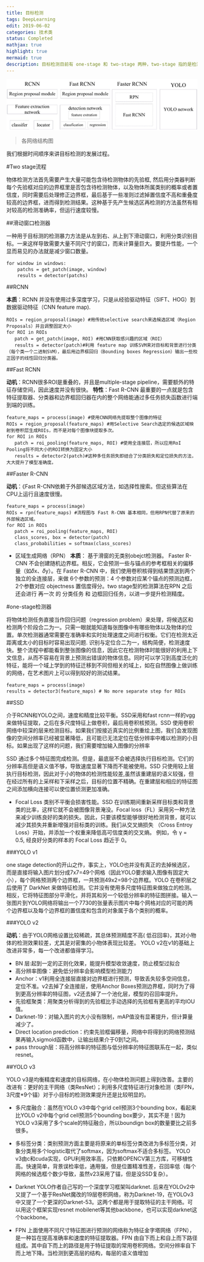 ```yaml
---
title: 目标检测
tags: DeepLearning
edit: 2019-06-02
categories: 技术类
status: Completed
mathjax: true
highlight: true
mermaid: true
description: 目标检测目前有 one-stage 和 two-stage 两种，two-stage 指的是检测算法需要分两步完成，首先需要获取候选区域，然后进行分类，比如R-CNN系列；与之相对的是 one-stage 检测，可以理解为一步到位，不需要单独寻找候选区域，典型的有SSD/YOLO。
---
```

![caption](https://github.com/Hummmm/Hummmm.github.io/blob/master/_posts/2019-06-10-Object-Detection/YOLOv1-01.png?raw=true)
> 各网络结构图
 
我们根据时间顺序来讲目标检测的发展过程。

#Two stage流程

物体检测方法首先需要产生大量可能包含待检测物体的先验框, 然后用分类器判断每个先验框对应的边界框里是否包含待检测物体，以及物体所属类别的概率或者置信度，同时需要后处理修正边界框，最后基于一些准则过滤掉置信度不高和重叠度较高的边界框，进而得到检测结果。这种基于先产生候选区再检测的方法虽然有相对较高的检测准确率，但运行速度较慢。

##滑动窗口检测器

 一种用于目标测的检测暴力方法是从左到右、从上到下滑动窗口，利用分类识别目标。一来这样导致需要大量不同尺寸的窗口，而来计算量巨大。要提升性能，一个显而易见的办法就是减少窗口数量。
```
for window in windows:
    patchs = get_patch(image, window)
    results = detector(patchs)
```
##RCNN

**本质**：RCNN 并没有使用过多深度学习，只是从经验驱动特征（SIFT、HOG）到数据驱动特征（CNN feature map). 
```
ROIs = region_proposal(image) #用传统selective search来选候选区域（Region Proposals）并且调整固定大小
for ROI in ROIs 
   patch = get_patch(image, ROI) #用CNN获取感兴趣的区域（ROI）
   results = detector(patch)#利用 feature map 训练SVM来对目标和背景进行分类（每个类一个二进制SVM），最后用边界框回归（Bounding boxes Regression）输出一些校正因子的线性回归分类器。
```
##Fast RCNN

**动机**：RCNN很多ROI是重叠的，并且是multiple-stage pipeline，需要额外的特征存储空间，因此速度并没有很快。
**特性**：Fast R-CNN 最重要的一点就是包含特征提取器、分类器和边界框回归器在内的整个网络能通过多任务损失函数进行端到端的训练。
```
feature_maps = process(image) #使用CNN网络先提取整个图像的特征
ROIs = region_proposal(feature_maps) #用Selective Search选定的候选区域映射到卷积层生成ROIs，而不是对每个图像块提取多次。
for ROI in ROIs 
   patch = roi_pooling(feature_maps, ROI) #使用全连接层，所以应用RoI Pooling将不同大小的ROI转换为固定大小
   results = detector2(patch)#这种多任务损失即结合了分类损失和定位损失的方法，大大提升了模型准确度。
```
##Faster R-CNN 

**动机**：《Fast R-CNN依赖于外部候选区域方法，如选择性搜索。但这些算法在CPU上运行且速度很慢。
```
feature_maps = process(image) 
ROIs = rpn(feature_maps) #流程图与 Fast R-CNN 基本相同，但用RPN代替了原来的外部候选区域。
for ROI in ROIs 
   patch = roi_pooling(feature_maps, ROI) 
   class_scores, box = detector(patch) 
   class_probabilities = softmax(class_scores)
```
- 区域生成网络（RPN）
**本质**： 基于滑窗的无类别obejct检测器。
Faster R-CNN 不会创建随机边界框。相反，它会预测一些与锚点的参考框相关的偏移量（如𝛿x、𝛿y）。在 Faster R-CNN 中，我们使用卷积核得到结果馈送到两个独立的全连接层，来做 6个参数的预测：4 个参数对应某个锚点的预测边框，2个参数对应 objectness 置信度得分。two stage型的检测算法在RPN 之后 还会进行 再一次 的 分类任务 和 边框回归任务，以进一步提升检测精度。

#one-stage检测器

将物体检测任务直接当作回归问题（regression problem）来处理，将候选区和检测两个阶段合二为一。只需一眼就能知道每张图像中有哪些物体以及物体的位置。单次检测器通常需要在准确率和实时处理速度之间进行权衡。它们在检测太近距离或太小的目标时容易出现问题.
识别与定位合二为一，结构简便，检测速度快。整个流程中都能看到整张图像的信息，因此它在检测物体时能很好的利用上下文信息，从而不容易在背景上预测出错误的物体信息。同时可以学习到高度泛化的特征，能将一个域上学到的特征迁移到不同但相关的域上，如在自然图像上做训练的网络，在艺术图片上可以得到较好的测试结果。
```
feature_maps = process(image) 
results = detector3(feature_maps) # No more separate step for ROIs
```
##SSD

介于RCNN和YOLO之间，速度和精度比较平衡。SSD采用和fast rcnn一样的vgg来做特征提取，之后在多尺度特征上做卷积，最后用卷积核预测。SSD 使用卷积网络中较深的层来检测目标。如果我们按接近真实的比例重绘上图，我们会发现图像的空间分辨率已经被显著降低，且可能已无法定位在低分辨率中难以检测的小目标。如果出现了这样的问题，我们需要增加输入图像的分辨率

SSD 通过多个特征图完成检测。但是，最底层不会被选择执行目标检测。它们的分辨率高但是语义值不够，导致速度显著下降而不能被使用。SSD 只使用较上层执行目标检测，因此对于小的物体的检测性能较差,虽然该重建层的语义较强，但在经过所有的上采样和下采样之后，目标的位置不精确。在重建层和相应的特征图之间添加横向连接可以使位置侦测更加准确。

- Focal Loss
类别不平衡会损害性能。SSD 在训练期间重新采样目标类和背景类的比率，这样它就不会被图像背景淹没。Focal loss（FL）采用另一种方法来减少训练良好的类的损失。因此，只要该模型能够很好地检测背景，就可以减少其损失并重新增强对目标类的训练。我们从交叉熵损失 （Cross Entroy Loss）开始，并添加一个权重来降低高可信度类的交叉熵。
例如，令 γ = 0.5, 经良好分类的样本的 Focal Loss 趋近于 0。

###YOLO v1

one stage detection的开山之作，事实上，YOLO也并没有真正的去掉候选区，而是直接将输入图片划分成7x7=49个网格（因此YOLO要求输入图像有固定大小），每个网格预测两个边界框，一共预测49x2=98个边界框。YOLO 在卷积层之后使用了 DarkNet 来做特征检测。它并没有使用多尺度特征图来做独立的检测。相反，它将特征图部分平滑化，并将其和另一个较低分辨率的特征图拼接。输入一张图片到YOLO网络将输出一个7730的张量表示图片中每个网格对应的可能的两个边界框以及每个边界框的置信度和包含的对象属于各个类别的概率。

###YOLO v2

**动机**：由于YOLO网格设置比较稀疏，其总体预测精度不高( 低召回率)，其对小物体的检测效果较差，尤其是对密集的小物体表现比较差。
YOLO v2在v1的基础上改进非常多，每一个改进都值得学习。
- BN 层:起到一定的正则化效果，能提升模型收敛速度，防止模型过拟合
- 高分辨率图像：避免低分辨率会影响模型检测能力
- Anchor：v1利用全连接层直接对边界框进行预测，导致丢失较多空间信息，定位不准。v2去掉了全连接层，使用Anchor Boxes预测边界框，同时为了得到更高分辨率的特征图，v2还去掉了一个池化层，模型的召回率提升。
- 先验框聚类：用聚类分析得到的先验框比手动选择的先验框有更高的平均IOU值。
- Darknet-19：对输入图片的大小没有限制，mAP值没有显著提升，但计算量减少了。
- Direct location prediction：约束先验框偏移量，网络中将得到的网络预测结果再输入sigmoid函数中，让输出结果介于0到1之间。
- pass through层：将高分辨率的特征图与低分辨率的特征图联系在一起，类似resnet。

##YOLO v3

YOLO v3是均衡精度和速度的目标网络，在小物体检测问题上得到改善。主要的改进有：更好的主干网络（类ResNet）；利用多尺度特征进行对象检测（类FPN，3尺度*9个锚）对于小目标的检测效果提升还是比较明显的。

- 多尺度融合：虽然在YOLO v3中每个grid cell预测3个bounding box，看起来比YOLO v2中每个grid cell预测5个bounding box要少，其实不是！因为YOLO v3采用了多个scale的特征融合，所以boundign box的数量要比之前多很多。

- 多标签分类：类别预测方面主要是将原来的单标签分类改进为多标签分类，对象分类用多个logistic取代了softmax，因为softmax不适合多标签。
YOLO v3由c和cuda实现，GPU利用效率高，只依赖OPENCV第三方库，可移植性高。快速简单，背景误检率低，通用强，但是位置精准性差，召回率低（每个网格的候选框个数少导致，虽然v23采用了锚，但是没SSD复杂）。

- Darknet
YOLO作者自己写的一个深度学习框架叫darknet. 后来在YOLOv2中又提了一个基于ResNet魔改的19层卷积网络，称为Darknet-19，在YOLOv3中又提了一个更深的Darknet-53。这两个都是用于提取特征的主干网络。可以用这个框架实现resnet mobilenet等其他backbone，也可以实现darknet这个backbone。

- FPN
上面使用不同尺寸特征图进行预测的网络称为特征金字塔网络（FPN），是一种旨在提高准确率和速度的特征提取器。FPN 由自下而上和自上而下路径组成。其中自下而上的路径是用于特征提取的常用卷积网络。空间分辨率自下而上地下降。当检测到更高层的结构，每层的语义值增加



 

